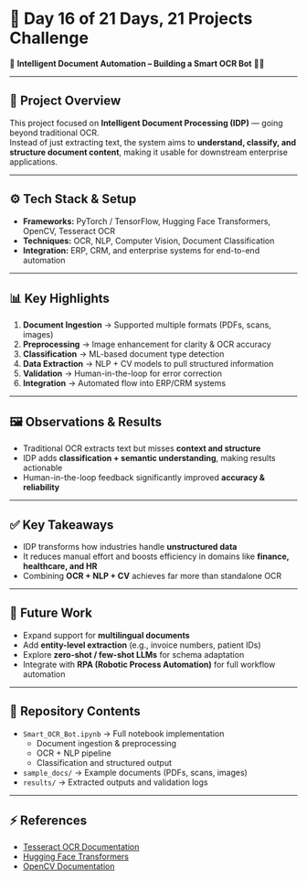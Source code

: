 # 🚀 Day 16 of 21 Days, 21 Projects Challenge  
📌 **Intelligent Document Automation – Building a Smart OCR Bot** 📄🤖  

---

## 📌 Project Overview  
This project focused on **Intelligent Document Processing (IDP)** — going beyond traditional OCR.  
Instead of just extracting text, the system aims to **understand, classify, and structure document content**, making it usable for downstream enterprise applications.  

---

## ⚙️ Tech Stack & Setup  
- **Frameworks:** PyTorch / TensorFlow, Hugging Face Transformers, OpenCV, Tesseract OCR  
- **Techniques:** OCR, NLP, Computer Vision, Document Classification  
- **Integration:** ERP, CRM, and enterprise systems for end-to-end automation  

---

## 📊 Key Highlights  
1. **Document Ingestion** → Supported multiple formats (PDFs, scans, images)  
2. **Preprocessing** → Image enhancement for clarity & OCR accuracy  
3. **Classification** → ML-based document type detection  
4. **Data Extraction** → NLP + CV models to pull structured information  
5. **Validation** → Human-in-the-loop for error correction  
6. **Integration** → Automated flow into ERP/CRM systems  

---

## 🖼️ Observations & Results  
- Traditional OCR extracts text but misses **context and structure**  
- IDP adds **classification + semantic understanding**, making results actionable  
- Human-in-the-loop feedback significantly improved **accuracy & reliability**  

---

## ✅ Key Takeaways  
- IDP transforms how industries handle **unstructured data**  
- It reduces manual effort and boosts efficiency in domains like **finance, healthcare, and HR**  
- Combining **OCR + NLP + CV** achieves far more than standalone OCR  

---

## 🔮 Future Work  
- Expand support for **multilingual documents**  
- Add **entity-level extraction** (e.g., invoice numbers, patient IDs)  
- Explore **zero-shot / few-shot LLMs** for schema adaptation  
- Integrate with **RPA (Robotic Process Automation)** for full workflow automation  

---

## 📂 Repository Contents  
- `Smart_OCR_Bot.ipynb` → Full notebook implementation  
  - Document ingestion & preprocessing  
  - OCR + NLP pipeline  
  - Classification and structured output  
- `sample_docs/` → Example documents (PDFs, scans, images)  
- `results/` → Extracted outputs and validation logs  

---

## ⚡ References  
- [Tesseract OCR Documentation](https://tesseract-ocr.github.io/)  
- [Hugging Face Transformers](https://huggingface.co/docs/transformers/index)  
- [OpenCV Documentation](https://docs.opencv.org/)  
